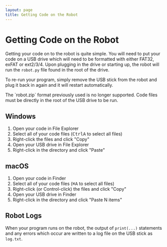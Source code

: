 ```yaml
---
layout: page
title: Getting Code on the Robot
---
```


# Getting Code on the Robot

Getting your code on to the robot is quite simple.
You will need to put your code on a USB drive
which will need to be formatted with either FAT32, exFAT or ext2/3/4.
Upon plugging in the drive or starting up, the robot will run the `robot.py` file found in the root of the drive.

To re-run your program, simply remove the USB stick from the robot and plug it
back in again and it will restart automatically.

<div class="info" markdown="1">
  The `robot.zip` format previously used is no longer supported.
  Code files must be directly in the root of the USB drive to be run.
</div>

## Windows

1. Open your code in File Explorer
2. Select all of your code files (<kbd>Ctrl</kbd><kbd>A</kbd> to select all files)
3. Right-click the files and click "Copy"
4. Open your USB drive in File Explorer
5. Right-click in the directory and click "Paste"

## macOS

1. Open your code in Finder
2. Select all of your code files (<kbd>⌘</kbd><kbd>A</kbd> to select all files)
3. Right-click (or Control-click) the files and click "Copy"
4. Open your USB drive in Finder
5. Right-click in the directory and click "Paste N items"

## Robot Logs

When your program runs on the robot, the output of `print(...)` statements and
any errors which occur are written to a log file on the USB stick as `log.txt`.
